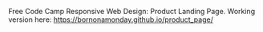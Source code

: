 Free Code Camp Responsive Web Design: Product Landing Page.
Working version here: https://bornonamonday.github.io/product_page/
